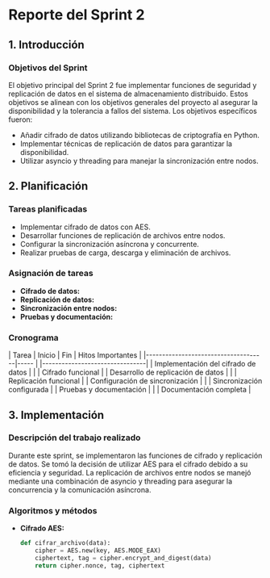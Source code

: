 # Reporte del Sprint 2

## 1. Introducción

### Objetivos del Sprint
El objetivo principal del Sprint 2 fue implementar funciones de seguridad y replicación de datos en el sistema de almacenamiento distribuido. Estos objetivos se alinean con los objetivos generales del proyecto al asegurar la disponibilidad y la tolerancia a fallos del sistema. Los objetivos específicos fueron:

- Añadir cifrado de datos utilizando bibliotecas de criptografía en Python.
- Implementar técnicas de replicación de datos para garantizar la disponibilidad.
- Utilizar asyncio y threading para manejar la sincronización entre nodos.

## 2. Planificación

### Tareas planificadas
- Implementar cifrado de datos con AES.
- Desarrollar funciones de replicación de archivos entre nodos.
- Configurar la sincronización asíncrona y concurrente.
- Realizar pruebas de carga, descarga y eliminación de archivos.
  
### Asignación de tareas
- **Cifrado de datos:** 
- **Replicación de datos:** 
- **Sincronización entre nodos:** 
- **Pruebas y documentación:**

### Cronograma
| Tarea                               | Inicio | Fin   | Hitos Importantes              |
|-------------------------------------|-----   |       |--------------------------------|
| Implementación del cifrado de datos |        |       | Cifrado funcional              |
| Desarrollo de replicación de datos  |        |       | Replicación funcional          |
| Configuración de sincronización     |        |       | Sincronización configurada     |
| Pruebas y documentación             |        |       | Documentación completa         |

## 3. Implementación

### Descripción del trabajo realizado
Durante este sprint, se implementaron las funciones de cifrado y replicación de datos. Se tomó la decisión de utilizar AES para el cifrado debido a su eficiencia y seguridad. La replicación de archivos entre nodos se manejó mediante una combinación de asyncio y threading para asegurar la concurrencia y la comunicación asíncrona.

### Algoritmos y métodos
- **Cifrado AES:**
  ```python
  def cifrar_archivo(data):
      cipher = AES.new(key, AES.MODE_EAX)
      ciphertext, tag = cipher.encrypt_and_digest(data)
      return cipher.nonce, tag, ciphertext


